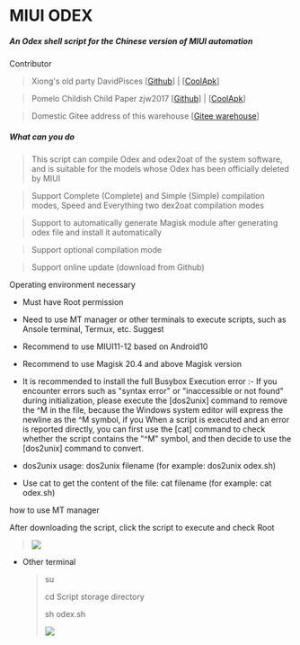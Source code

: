 # MIUI ODEX

##### An Odex shell script for the Chinese version of MIUI automation
Contributor
> Xiong's old party DavidPisces [[Github](https://github.com/DavidPisces)] | [[CoolApk](http://www.coolapk.com/u/665894)]

> Pomelo Childish Child Paper zjw2017 [[Github](https://github.com/zjw2017)] | [[CoolApk](http://www.coolapk.com/u/1548958)]

> Domestic Gitee address of this warehouse [[Gitee warehouse](https://gitee.com/David-GithubClone/MIUI-Auto-Odex)]

##### What can you do
> This script can compile Odex and odex2oat of the system software, and is suitable for the models whose Odex has been officially deleted by MIUI

> Support Complete (Complete) and Simple (Simple) compilation modes, Speed ​​and Everything two dex2oat compilation modes

> Support to automatically generate Magisk module after generating odex file and install it automatically

> Support optional compilation mode

> Support online update (download from Github)

Operating environment
necessary
* Must have Root permission
* Need to use MT manager or other terminals to execute scripts, such as Ansole terminal, Termux, etc.
Suggest
* Recommend to use MIUI11-12 based on Android10
* Recommend to use Magisk 20.4 and above Magisk version
* It is recommended to install the full Busybox
Execution error
:- If you encounter errors such as "syntax error" or "inaccessible or not found" during initialization, please execute the [dos2unix] command to remove the ^M in the file, because the Windows system editor will express the newline as the ^M symbol, if you When a script is executed and an error is reported directly, you can first use the [cat] command to check whether the script contains the "^M" symbol, and then decide to use the [dos2unix] command to convert.

* dos2unix usage: dos2unix filename (for example: dos2unix odex.sh)
* Use cat to get the content of the file: cat filename (for example: cat odex.sh)

how to use
MT manager

After downloading the script, click the script to execute and check Root
  >
  >![](http://image.coolapk.com/feed/2020/0623/15/665894_f922a721_8810_5677@1080x2160.jpeg.m.jpg)

* Other terminal

  > su
  >
  > cd Script storage directory
  >
  > sh odex.sh
  >
  >![](http://image.coolapk.com/feed/2020/0623/15/665894_16498409_8810_5679@1080x2160.jpeg.m.jpg)
